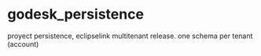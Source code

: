 godesk_persistence
==================

proyect persistence, eclipselink multitenant release. one schema per tenant (account)
